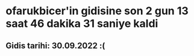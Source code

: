 # ofarukbicer'in gidisine son 2 gun 13 saat 46 dakika 31 saniye kaldi

## Gidis tarihi: 30.09.2022 :(